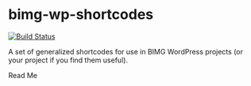 # bimg-wp-shortcodes

[![Build Status](https://travis-ci.org/BigIdeaMediaGroup/bimg-wp-shortcodes.svg?branch=master)](https://travis-ci.org/BigIdeaMediaGroup/bimg-wp-shortcodes)

A set of generalized shortcodes for use in BIMG WordPress projects (or
your project if you find them useful).

Read Me